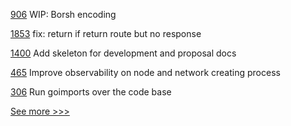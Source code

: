 
[906](https://github.com/hyperledger-labs/solang/pull/906) WIP: Borsh encoding

[1853](https://github.com/hyperledger/aries-cloudagent-python/pull/1853) fix: return if return route but no response

[1400](https://github.com/hyperledger/caliper/pull/1400) Add skeleton for development and proposal docs

[465](https://github.com/hyperledger/cello/pull/465) Improve observability on node and network creating process

[306](https://github.com/hyperledger-labs/fabric-smart-client/pull/306) Run goimports over the code base


[See more >>>](https://start-here.hyperledger.org/pull-requests)
